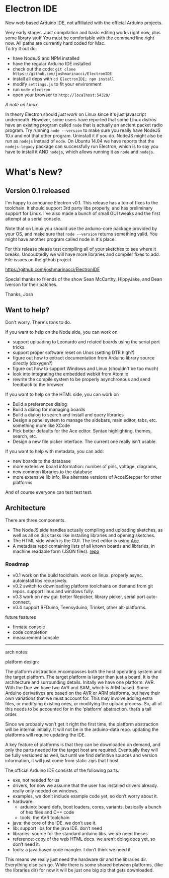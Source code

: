 Electron IDE
=========

New web based Arduino IDE, not affiliated with the official Arduino projects.

Very early stages. Just compilation and basic editing works right now, plus some library stuff You must
be comfortable with the command line right now. All paths are currently
hard coded for Mac.  
To try it out do:

* have NodeJS and NPM installed
* have the regular Arduino IDE installed
* check out the code: `git clone https://github.com/joshmarinacci/ElectronIDE`
* install all deps with `cd ElectronIDE; npm install`
* modify `settings.js` to fit your environment
* run `node electron`
* open your browser to `http://localhost:54329/`

*A note on Linux*

In theory Electron should *just work* on Linux since it's just javascript underneath.
However, some users have reported that some Linux distros have an existing program
called `node` that is actually an ancient packet radio program.  Try running `node --version`
to make sure you really have NodeJS 10.x and not that other program. Uninstall
it if you do. NodeJS might also be run as `nodejs` instead of `node`. On Ubuntu 14.04
we have reports that the `nodejs-legacy` package can successfully run Electron, which is to
say you have to install it AND `nodejs`, which allows running it as `node` and `nodejs`.



# What's New?

## Version 0.1 released

I'm happy to announce Electron v0.1. This release has a ton of fixes to the toolchain.
It should support 3rd party libs properly, and has preliminary support for Linux.  I've
also made a bunch of small GUI tweaks and the first attempt at a serial console.


Note that on Linux you should use the arduino-core package provided by your OS, and
make sure that `node --version` returns something valid. You might have another program
called node in it's place.  

For this release please test compiling all of your sketches to see where it breaks.
Undoubtedly we will have more libraries and compiler fixes to add.  File issues on
the github project

https://github.com/joshmarinacci/ElectronIDE

Special thanks to friends of the show Sean McCarthy, HippyJake, and Dean Iverson
for their patches.

Thanks,
    Josh


## Want to help?

Don't worry. There's *tons* to do.

If you want to help on the Node side, you can work on

* support uploading to Leonardo and related boards using the serial port tricks.
* support proper software reset on Unos (setting DTR high?)
* figure out how to extract documentation from Arduino library source directly (doxygen?)
* figure out how to support Windows and Linux (shouldn't be too much)
* look into integrating the embedded webkit from Atom.io
* rewrite the compile system to be properly asynchronous and send feedback to the browser


If you want to help on the HTML side, you can work on

* Build a preferences dialog
* Build a dialog for managing boards
* Build a dialog to search and install and query libraries
* Design a panel system to manage the sidebars, main editor, tabs, etc. something more like XCode
* Pick better defaults for the Ace editor. Syntax highlighting, themes, search, etc.
* Design a new file picker interface. The current one really isn't usable.


If you want to help with metadata, you can add:

* new boards to the database
* more extensive board information: number of pins, voltage, diagrams,
* new common libraries to the database
* more extensive lib info, like alternate versions of AccelStepper for other platforms


And of course everyone can test test test.

## Architecture

There are three components.

* The NodeJS side handles actually compiling and uploading sketches,
as well as all on disk tasks like installing libraries and opening sketches.
* The HTML side which is the GUI. The text editor is using [Ace](http://ace.c9.io/)
* A metadata repo containing lists of all known
boards and libraries, in machine readable form (JSON files).
[repo](https://github.com/joshmarinacci/arduino-data)



### Roadmap


* v0.1  work on the build toolchain. work on linux. properly async. autoinstall libs recursively.
* v0.2  switch to downloading platform toolchains on demand from git repos. support linux and windows fully.
* v0.3  work on new gui: better filepicker, library picker, serial port auto-connect,
* v0.4  support RFDuino, Teensyduino, Trinket, other alt-platforms.

future features

* firmata console
* code completion
* measurement console


----
arch notes:



platform design:

The platform abstraction encompasses both the host operating system and the target
platform. The target platform is larger than just a board. It is the
architecture and surrounding details. Initally we have one platform: AVR.  
With the Due we have two AVR and SAM, which is ARM based.  Some Arduino
derivatives are based on the AVR or ARM platforms, but have their own
variations that we must account for.  This may involve adding extra files,
or modifying existing ones, or modifying the upload process.  So, all of this
needs to be accounted for in the ‘platform’ abstraction. that’s a tall order.

Since we probably won’t get it right the first time, the platform
abstraction will be internal initially. It will not be in the arduino-data
repo. updating the platforms will require updating the IDE.

A key feature of platforms is that they can be downloaded on demand, and only
the parts needed for the target host are required. Eventually they will be
fully versioned as well, but until we find definitive sources and version
information, it will just come from static zips that I host.


The official Arduino IDE consists of the following parts:


* exe, not needed for us
* drivers, for now we assume that the user has installed drivers already. really only needed on windows.
* examples,  we don’t include example code yet, so don’t worry about it.
* hardware:
  * arduino: board defs, boot loaders, cores, variants. basically a bunch of hex files and C++ code
  * tools: the AVR toolchain
* java: the core of the IDE. we don’t use it.
* lib: support libs for the java IDE. don’t need
* libraries: source for the standard arduino libs. we *do* need theses
* reference: copy of the web HTML docs. we aren’t doing docs yet, so don’t need it.
* tools: a java based code mangler. I don’t think we need it.


This means we really just need the hardware dir and the libraries dir.
Everything else can go. While there is some shared between platforms,
(like the libraries dir) for now it will be just one big zip that gets downloaded.
